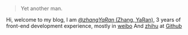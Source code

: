 > Yet another man.


Hi, welcome to my blog, I am
<a href="http://www.zhangyaran.com/zhangYaRanFunday.github.io" target="_blank">_@zhangYaRan_ (Zhang, YaRan)</a>, 3 years of front-end development experience, mostly in
<a href="https://weibo.com/u/5138674825" target="_blank">weibo</a> And <a href="https://www.zhihu.com/people/xiang-zhi-yu-shen-dong" target="_blank">zhihu</a>
 at <a href="https://github.com/zhangYaRan/" target="_blank">Github</a>


